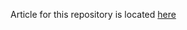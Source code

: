 Article for this repository is located  [here](https://www.linkedin.com/pulse/use-dependencyinjection-mauiandroid-michael-koci%C3%A1n-qojle/?trackingId=F1vkLvANTH%2BBikGFq8gauA%3D%3D)
